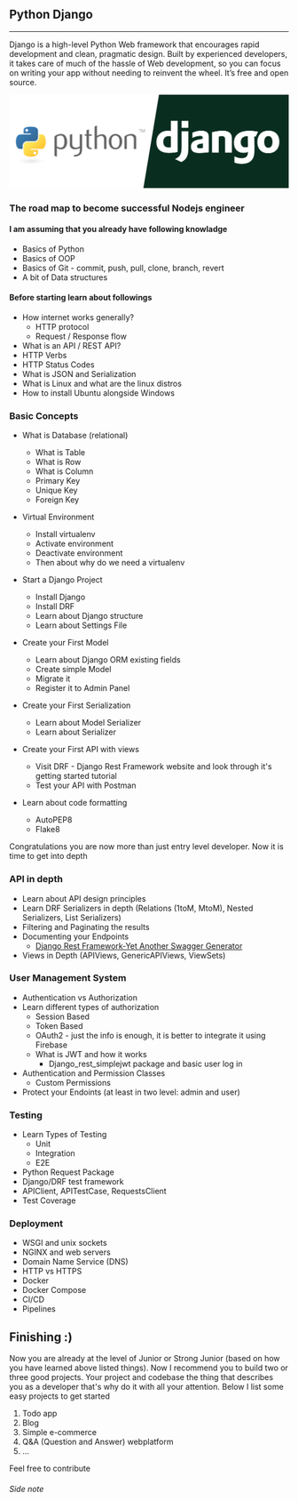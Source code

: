 ## Python Django

---

Django is a high-level Python Web framework that encourages rapid development and clean, pragmatic design. Built by experienced developers, it takes care of much of the hassle of Web development, so you can focus on writing your app without needing to reinvent the wheel. It’s free and open source.

![PythonDjango](python-django.png)

### The road map to become successful Nodejs engineer

#### I am assuming that you already have following knowladge

- Basics of Python
- Basics of OOP
- Basics of Git - commit, push, pull, clone, branch, revert
- A bit of Data structures

#### Before starting learn about followings

- How internet works generally?
  - HTTP protocol
  - Request / Response flow
- What is an API / REST API?
- HTTP Verbs
- HTTP Status Codes
- What is JSON and Serialization
- What is Linux and what are the linux distros
- How to install Ubuntu alongside Windows

### Basic Concepts

- What is Database (relational)

  - What is Table
  - What is Row
  - What is Column
  - Primary Key
  - Unique Key
  - Foreign Key

- Virtual Environment

  - Install virtualenv
  - Activate environment
  - Deactivate environment
  - Then about why do we need a virtualenv

- Start a Django Project

  - Install Django
  - Install DRF
  - Learn about Django structure
  - Learn about Settings File

- Create your First Model

  - Learn about Django ORM existing fields
  - Create simple Model
  - Migrate it
  - Register it to Admin Panel

- Create your First Serialization

  - Learn about Model Serializer
  - Learn about Serializer

- Create your First API with views

  - Visit DRF - Django Rest Framework website and look through it's getting started tutorial
  - Test your API with Postman

- Learn about code formatting
  - AutoPEP8
  - Flake8

Congratulations you are now more than just entry level developer. Now it is time to get into depth

### API in depth

- Learn about API design principles
- Learn DRF Serializers in depth (Relations (1toM, MtoM), Nested Serializers, List Serializers)
- Filtering and Paginating the results
- Documenting your Endpoints
  - [Django Rest Framework-Yet Another Swagger Generator](https://drf-yasg.readthedocs.io/en/stable/readme.html)
- Views in Depth (APIViews, GenericAPIViews, ViewSets)

### User Management System

- Authentication vs Authorization
- Learn different types of authorization
  - Session Based
  - Token Based
  - OAuth2 - just the info is enough, it is better to integrate it using Firebase
  - What is JWT and how it works
    - Django_rest_simplejwt package and basic user log in
- Authentication and Permission Classes
  - Custom Permissions
- Protect your Endoints (at least in two level: admin and user)

### Testing

- Learn Types of Testing
  - Unit
  - Integration
  - E2E
- Python Request Package
- Django/DRF test framework
- APIClient, APITestCase, RequestsClient
- Test Coverage

### Deployment

- WSGI and unix sockets
- NGINX and web servers
- Domain Name Service (DNS)
- HTTP vs HTTPS
- Docker
- Docker Compose
- CI/CD
- Pipelines

## Finishing :)

Now you are already at the level of Junior or Strong Junior (based on how you have learned above listed things).
Now I recommend you to build two or three good projects. Your project and codebase the thing that describes you as a developer that's why do it with all your attention. Below I list some easy projects to get started

1. Todo app
2. Blog
3. Simple e-commerce
4. Q&A (Question and Answer) webplatform
5. ...

Feel free to contribute

###### Side note
